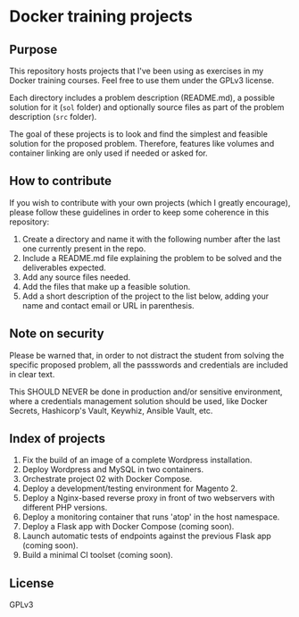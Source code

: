 # Docker training projects

## Purpose

This repository hosts projects that I've been using as exercises in my Docker training courses. Feel free to use them under the GPLv3 license.

Each directory includes a problem description (README.md), a possible solution for it (`sol` folder) and optionally source files as part of the problem description (`src` folder).

The goal of these projects is to look and find the simplest and feasible solution for the proposed problem. Therefore, features like volumes and container linking are only used if needed or asked for.

## How to contribute

If you wish to contribute with your own projects (which I greatly encourage), please follow these guidelines in order to keep some coherence in this repository:

1. Create a directory and name it with the following number after the last one currently present in the repo.
2. Include a README.md file explaining the problem to be solved and the deliverables expected.
3. Add any source files needed.
4. Add the files that make up a feasible solution.
5. Add a short description of the project to the list below, adding your name and contact email or URL in parenthesis.

## Note on security

Please be warned that, in order to not distract the student from solving the specific proposed problem, all the passswords and credentials are included in clear text.

This SHOULD NEVER be done in production and/or sensitive environment, where a credentials management solution should be used, like Docker Secrets, Hashicorp's Vault, Keywhiz, Ansible Vault, etc.

## Index of projects

1. Fix the build of an image of a complete Wordpress installation.
2. Deploy Wordpress and MySQL in two containers.
3. Orchestrate project 02 with Docker Compose.
4. Deploy a development/testing environment for Magento 2.
5. Deploy a Nginx-based reverse proxy in front of two webservers with different PHP versions.
6. Deploy a monitoring container that runs 'atop' in the host namespace.
7. Deploy a Flask app with Docker Compose (coming soon).
8. Launch automatic tests of endpoints against the previous Flask app (coming soon).
9. Build a minimal CI toolset (coming soon).

## License

GPLv3
